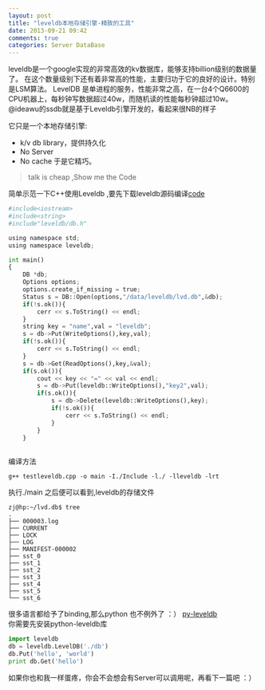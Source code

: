 ```yaml
---
layout: post
title: "leveldb本地存储引擎-精致的工具"
date: 2013-09-21 09:42
comments: true
categories: Server DataBase 
---
```


 leveldb是一个google实现的非常高效的kv数据库，能够支持billion级别的数据量了。 在这个数量级别下还有着非常高的性能，主要归功于它的良好的设计。特别是LSM算法。 LevelDB 是单进程的服务，性能非常之高，在一台4个Q6600的CPU机器上，每秒钟写数据超过40w，而随机读的性能每秒钟超过10w。@ideawu的ssdb就是基于Leveldb引擎开发的，看起来很NB的样子 

它只是一个本地存储引擎:

* k/v db library，提供持久化 
* No Server 
* No cache 
于是它精巧。 

>talk is cheap ,Show me the Code

简单示范一下C++使用Leveldb ,要先下载leveldb源码编译[code](https://github.com/basho/leveldb)

```python
#include<iostream>  
#include<string>  
#include"leveldb/db.h"  

using namespace std;  
using namespace leveldb;  

int main()  
{  
    DB *db;  
    Options options;  
    options.create_if_missing = true;  
    Status s = DB::Open(options,"/data/leveldb/lvd.db",&db);  
    if(!s.ok()){  
        cerr << s.ToString() << endl;
    }  
    string key = "name",val = "leveldb";  
    s = db->Put(WriteOptions(),key,val);  
    if(!s.ok()){  
        cerr << s.ToString() << endl; 
    }  
    s = db->Get(ReadOptions(),key,&val);  
    if(s.ok()){  
        cout << key << "=" << val << endl;  
        s = db->Put(leveldb::WriteOptions(),"key2",val);  
        if(s.ok()){  
            s = db->Delete(leveldb::WriteOptions(),key);  
            if(!s.ok()){  
                cerr << s.ToString() << endl;
            }  
        }  
    }  
                                                                                                                                    }  
```

编译方法

```
g++ testleveldb.cpp -o main -I./Include -l./ -lleveldb -lrt
```

执行./main 之后便可以看到,leveldb的存储文件

```
zj@hp:~/lvd.db$ tree
.
├── 000003.log
├── CURRENT
├── LOCK
├── LOG
├── MANIFEST-000002
├── sst_0
├── sst_1
├── sst_2
├── sst_3
├── sst_4
├── sst_5
└── sst_6
```

很多语言都给予了binding,那么python 也不例外了 ：） [py-leveldb](https://github.com/rjpower/py-leveldb)  
你需要先安装python-leveldb库

```python
import leveldb
db = leveldb.LevelDB('./db')
db.Put('hello', 'world')
print db.Get('hello')
```

如果你也和我一样蛋疼，你会不会想会有Server可以调用呢，再看下一篇吧 ：）







